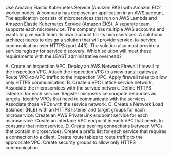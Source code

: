 Use Amazon Elastic Kubernetes Service (Amazon EKS) with Amazon EC2 worker nodes. A company has deployed an application in an AWS account. The application consists of microservices that run on AWS Lambda and Amazon Elastic Kubernetes Service (Amazon EKS). A separate team supports each microservice. The company has multiple AWS accounts and wants to give each team its own account for its microservices. A solutions architect needs to design a solution that will provide service-to-service communication over HTTPS (port 443). The solution also must provide a service registry for service discovery. Which solution will meet these requirements with the LEAST administrative overhead? 

A. Create an inspection VPC. Deploy an AWS Network Firewall firewall to the inspection VPC. Attach the inspection VPC to a new transit gateway. Route VPC-to-VPC traffic to the inspection VPC. Apply firewall rules to allow only HTTPS communication. 
B. Create a VPC Lattice service network. Associate the microservices with the service network. Define HTTPS listeners for each service. Register microservice compute resources as targets. Identify VPCs that need to communicate with the services. Associate those VPCs with the service network. 
C. Create a Network Load Balancer (NLB) with an HTTPS listener and target groups for each microservice. Create an AWS PrivateLink endpoint service for each microservice. Create an interface VPC endpoint in each VPC that needs to consume that microservice. 
D. Create peering connections between VPCs that contain microservices. Create a prefix list for each service that requires a connection to a client. Create route tables to route traffic to the appropriate VPC. Create security groups to allow only HTTPS communication.